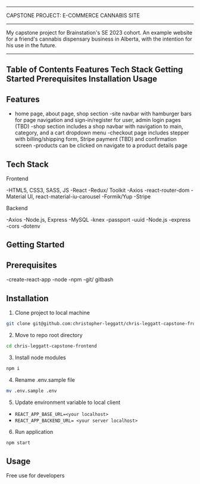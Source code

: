 ******************************************
CAPSTONE PROJECT: E-COMMERCE CANNABIS SITE
******************************************


My capstone project for Brainstation's SE 2023 cohort. An example website for a friend's cannabis dispensary business in Alberta, with the intention for his use in the future.


-----------------
Table of Contents
Features
Tech Stack
Getting Started
Prerequisites
Installation
Usage
---------------


## Features

- home page, about page, shop section 
-site navbar with hamburger bars for page navigation and sign-in/register for user, admin login pages (TBD)
-shop section includes a shop navbar with navigation to main, category, and a cart dropdown menu
-checkout page includes stepper with billing/shipping form, Stripe payment (TBD) and confirmation screen
-products can be clicked on navigate to a product details page


## Tech Stack

Frontend

-HTML5, CSS3, SASS, JS
-React
-Redux/ Toolkit
-Axios
-react-router-dom
-Material UI, react-material-iu-carousel
-Formik/Yup
-Stripe

Backend

-Axios
-Node.js, Express
-MySQL
-knex
-passport
-uuid
-Node.js
-express
-cors
-dotenv


## Getting Started

## Prerequisites

-create-react-app
-node
-npm
-git/ gitbash

## Installation

1. Clone project to local machine

```bash
git clone git@github.com:christopher-leggatt/chris-leggatt-capstone-frontend.git
```

2. Move to repo root directory

```bash
cd chris-leggatt-capstone-frontend
```

3. Install node modules

```bash
npm i 
```
4. Rename .env.sample file

```bash
mv .env.sample .env
```

5. Update environment variable to local client

- `REACT_APP_BASE_URL=<your localhost>`
- `REACT_APP_BACKEND_URL= <your server localhost>`

6. Run application

```bash
npm start
```

## Usage

Free use for developers